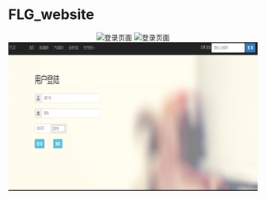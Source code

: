 # FLG_website
<div align=center>
<img src="https://github.com/fhgreenery/FLG_website/blob/main/index.png" width="850" height="1800" alt="登录页面"/>
<img src="https://github.com/fhgreenery/FLG_website/blob/main/works.png" width="650" height="600" alt="登录页面"/>
<img src="https://github.com/fhgreenery/FLG_website/blob/main/login.png" width="650" height="300" alt="登录页面"/>
</div>
